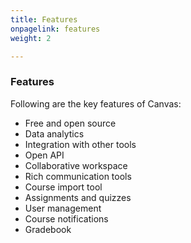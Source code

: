 ```yaml
---
title: Features
onpagelink: features
weight: 2

---
```


### Features

Following are the key features of Canvas:

- Free and open source
- Data analytics
- Integration with other tools
- Open API
- Collaborative workspace
- Rich communication tools
- Course import tool
- Assignments and quizzes
- User management
- Course notifications
- Gradebook
 